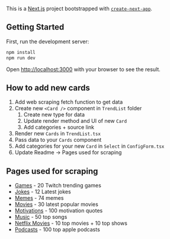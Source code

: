 This is a [Next.js](https://nextjs.org/) project bootstrapped with [`create-next-app`](https://github.com/vercel/next.js/tree/canary/packages/create-next-app).

## Getting Started

First, run the development server:

```bash
npm install
npm run dev
```

Open [http://localhost:3000](http://localhost:3000) with your browser to see the result.

## How to add new cards

1. Add web scraping fetch function to get data
2. Create new `<Card />` component in `TrendList` folder
   1. Create new type for data
   2. Update render method and UI of new `Card`
   3. Add categories + source link
3. Render new `Cards` in `TrendList.tsx`
4. Pass data to your `Cards` component
5. Add categories for your new `Card` in `Select` in `ConfigForm.tsx`
6. Update Readme -> Pages used for scraping

## Pages used for scraping

- [Games](https://www.twitchmetrics.net/games/viewership) - 20 Twitch trending games
- [Jokes](http://www.laughfactory.com/jokes/latest-jokes) - 12 Latest jokes
- [Memes](https://www.boredpanda.com/relatable-memes-the-funny-introvert/?utm_source=google&utm_medium=organic&utm_campaign=organic) - 74 memes
- [Movies](https://editorial.rottentomatoes.com/guide/popular-movies/) - 30 latest popular movies
- [Motivations](https://blog.hubspot.com/sales/famous-quotes) - 100 motivation quotes
- [Music](https://www.aria.com.au/charts/singles-chart) - 50 top songs
- [Netflix Movies](https://flixpatrol.com/top10/netflix/) - 10 top movies + 10 top shows
- [Podcasts](https://chartable.com/charts/itunes/us-all-podcasts-podcasts) - 100 top apple podcasts
